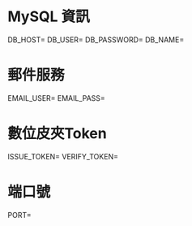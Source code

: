 # MySQL 資訊
DB_HOST=
DB_USER=
DB_PASSWORD=
DB_NAME=

# 郵件服務
EMAIL_USER=
EMAIL_PASS=

# 數位皮夾Token
ISSUE_TOKEN=
VERIFY_TOKEN=

# 端口號
PORT=